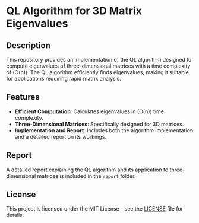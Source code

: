 # QL Algorithm for 3D Matrix Eigenvalues

## Description

This repository provides an implementation of the QL algorithm designed to compute eigenvalues of three-dimensional matrices with a time complexity of \(O(n)\). The QL algorithm efficiently finds eigenvalues, making it suitable for applications requiring rapid matrix analysis.

## Features

- **Efficient Computation**: Calculates eigenvalues in \(O(n)\) time complexity.
- **Three-Dimensional Matrices**: Specifically designed for 3D matrices.
- **Implementation and Report**: Includes both the algorithm implementation and a detailed report on its workings.

## Report

A detailed report explaining the QL algorithm and its application to three-dimensional matrices is included in the `report` folder.

## License

This project is licensed under the MIT License - see the [LICENSE](LICENSE) file for details.
